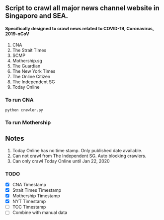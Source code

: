 ## Script to crawl all major news channel website in Singapore and SEA.
#### Specifically designed to crawl news related to COVID-19, Coronavirus, 2019-nCoV
1. CNA
2. The Strait Times
3. SCMP
4. Mothership.sg
5. The Guardian
6. The New York Times
7. The Online Citizen
8. The Independent SG
9. Today Online


### To run CNA
`python crawler.py`


### To run Mothership


###


## Notes
1. Today Online has no time stamp. Only published date available.
2. Can not crawl from The Independent SG. Auto blocking crawlers.
3. Can only crawl Today Online until Jan 22, 2020

### TODO
- [X] CNA Timestamp
- [X] Strait Times Timestamp
- [X] Mothership Timestamp
- [X] NYT Timestamp
- [ ] TOC Timestamp
- [ ] Combine with manual data
